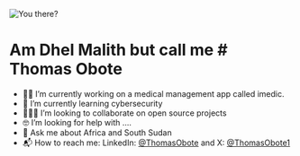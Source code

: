 ![You there?](C:\Users\LENOVO\Downloads\225813708-98b745f2-7d22-48cf-9150-083f1b00d6c9.gif)

# Am Dhel Malith but call me # Thomas Obote

- 🏄‍♂️ I’m currently working on a medical management app called imedic.
- 🌱 I’m currently learning cybersecurity
- 🧑‍🤝‍🧑 I’m looking to collaborate on open source projects
- 🤓 I’m looking for help with ....
- 💬 Ask me about Africa and South Sudan
- 📬 How to reach me: LinkedIn: [@ThomasObote](www.linkedin.com/in/thomas-obote-a7b5131b3) and X: [@ThomasObote1](https://x.com/ThomasObote1)


<!---
thomasobote211/thomasobote211 is a ✨ special ✨ repository because its `README.md` (this file) appears on your GitHub profile.
You can click the Preview link to take a look at your changes.
--->
